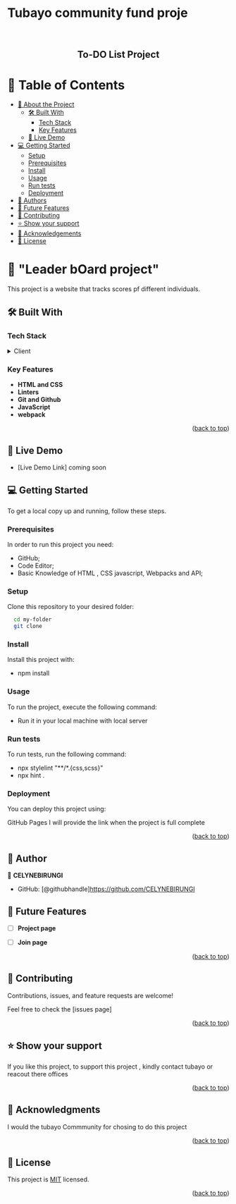 # Tubayo community fund proje
<a name="readme-top"></a>

<div align="center">
  
  <br/>

  <h2><b>To-DO List Project</b></h2>

</div>

# 📗 Table of Contents

- [📖 About the Project](#about-project)
  - [🛠 Built With](#built-with)
    - [Tech Stack](#tech-stack)
    - [Key Features](#key-features)
  - [🚀 Live Demo](#live-demo)
- [💻 Getting Started](#getting-started)
  - [Setup](#setup)
  - [Prerequisites](#prerequisites)
  - [Install](#install)
  - [Usage](#usage)
  - [Run tests](#run-tests)
  - [Deployment](#triangular_flag_on_post-deployment)
- [👥 Authors](#authors)
- [🔭 Future Features](#future-features)
- [🤝 Contributing](#contributing)
- [⭐️ Show your support](#support)
- [🙏 Acknowledgements](#acknowledgements)
- [📝 License](#license)


# 📖 "Leader bOard project"  <a name="learder board-project"></a>

This project is a website that  tracks scores pf different individuals.

## 🛠 Built With <a name="built-with"></a>

### Tech Stack <a name="tech-stack"></a>

<details>
  <summary>Client</summary>
  <ul>
    <li>HTML and CSS</li>
    <li>Javascript</li>
    <li>css</li>
  </ul>
</details>

### Key Features <a name="key-features"></a>

- **HTML and CSS**
- **Linters**
- **Git and Github**
- **JavaScript**
- **webpack**

<p align="right">(<a href="#readme-top">back to top</a>)</p>

## 🚀 Live Demo <a name="live-demo"></a>

- [Live Demo Link]
coming soon
<!-- <p align="right">(<a href="#readme-top">back to top</a>)</p>


<!-- GETTING STARTED -->

## 💻 Getting Started <a name="getting-started"></a>


To get a local copy up and running, follow these steps.

### Prerequisites

In order to run this project you need: 
- GitHub;
- Code Editor;
- Basic Knowledge of HTML , CSS javascript, Webpacks and API;


### Setup

Clone this repository to your desired folder:
```sh
  cd my-folder
  git clone 
```


### Install

Install this project with:
- npm install

<!--
Example command:

```sh
  cd my-project
  gem install
```
--->

### Usage

To run the project, execute the following command:

- Run it in your local machine with local server

### Run tests

To run tests, run the following command:

- npx stylelint "**/*.{css,scss}"
- npx hint .

### Deployment

You can deploy this project using:

GitHub Pages
 I will provide the link when the project is full complete

<p align="right">(<a href="#readme-top">back to top</a>)</p>

<!-- AUTHORS -->

## 👥 Author <a name="authors"></a>

👤 **CELYNEBIRUNGI**

- GitHub: [@githubhandle]https://github.com/CELYNEBIRUNGI



## 🔭 Future Features <a name="future-features"></a>

- [ ] **Project page**
- [ ] **Join page**


<p align="right">(<a href="#readme-top">back to top</a>)</p>


## 🤝 Contributing <a name="contributing"></a>

Contributions, issues, and feature requests are welcome!

Feel free to check the [issues page]

<p align="right">(<a href="#readme-top">back to top</a>)</p>

## ⭐️ Show your support <a name="support"></a>

If you like this project, to support this project , kindly contact tubayo or reacout there offices
<p align="right">(<a href="#readme-top">back to top</a>)</p>

## 🙏 Acknowledgments <a name="acknowledgements"></a>

I would the tubayo Commmunity for chosing to do this project

<p align="right">(<a href="#readme-top">back to top</a>)</p>


## 📝 License <a name="license"></a>

This project is [MIT](./LICENSE) licensed.


<p align="right">(<a href="#readme-top">back to top</a>)</p>
